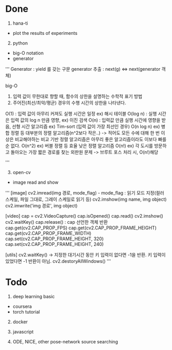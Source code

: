 # Done

1. hana-ti
- plot the results of experiments

2. python
- big-O notation
- generator

'''
Generator : yield 를 갖는 구문
generator 추출 : next(g) <=> next(generator 객체)

big-O 
1) 입력 값이 무한대로 향할 때, 함수의 상한을 설명하는 수학적 표기 방법
2) 주어진(최선/최악/평균) 경우의 수행 시간의 상한을 나타낸다.

O(1) : 입력 값이 아무리 커져도 실행 시간은 일정
    ex) 해시 테이블
O(log n) : 실행 시간은 입력 값의 log n 만큼 영향, 
    ex) 이진 검색
O(n) : 입력값 만큼 실행 시간에 영향을 받음, 선형  시간 알고리즘
    ex) Tim-sort (입력 값이 가장 최선인 경우)
O(n log n) 
    ex) 병합 정렬 등 대부분의 정렬 알고리즘(n^2보다 작은..)
        -> 적어도 모든 수에 대해 한 번 이상은 비교해야하는 비교 기반 정렬 알고리즘은 아무리 좋은 알고리즘이라도 이보다 빠를 순 없다.
O(n^2)
    ex) 버블 정렬 등 효율 낮은 정렬 알고리즘
O(n!)
    ex) 각 도시를 방문하고 돌아오는 가장 짧은 경로를 찾는 외판원 문제 -> 브루트 포스 처리 시, O(n!)해당

'''


3. open-cv
- image read and show

'''
[image]
cv2.imread(img 경로, mode_flag)
    - mode_flag : 읽기 모드 지정(컬러스케일, 파일 그대로, 그레이 스케일로 읽기 등)
cv2.imshow(img name, img object)
cv2.imwrite('img 경로', img object)

[video]
cap = cv2.VideoCapture()
cap.isOpened()
cap.read()
cv2.imshow()
cv2.waitKey()
cap.release() : cap 선언한 객체 반환
cap.get(cv2.CAP_PROP_FPS)
cap.get(cv2.CAP_PROP_FRAME_HEIGHT)
cap.get(cv2.CAP_PROP_FRAME_WIDTH)
cap.set(cv2.CAP_PROP_FRAME_HEIGHT, 320)
cap.set(cv2.CAP_PROP_FRAME_HEIGHT, 240)

[utils]
cv2.waitKey() -> 지정한 대기시간 동안 키 입력이 없다면 -1을 반환. 키 입력이 있었다면 -1 반환이 아님.
cv2.destoryAllWindows()
'''


# Todo
1. deep learning basic
- coursera 
- torch tutorial

2. docker

3. javascript

4. ODE, NICE, other pose-network source searching
